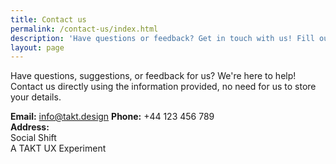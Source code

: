 ```yaml
---
title: Contact us
permalink: /contact-us/index.html
description: 'Have questions or feedback? Get in touch with us! Fill out the form below or use our contact information to reach out directly.'
layout: page
---
```



Have questions, suggestions, or feedback for us? We're here to help! Contact us directly using the information provided, no need for us to store your details.

**Email:** info@takt.design
**Phone:** +44 123 456 789  
**Address:**  
Social Shift  
A TAKT UX Experiment


